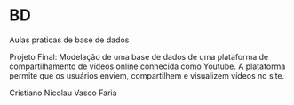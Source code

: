 # BD

Aulas praticas de base de dados

Projeto Final:
Modelação de uma base de dados de uma plataforma de compartilhamento de vídeos online conhecida como Youtube. 
A plataforma permite que os usuários enviem, compartilhem e visualizem vídeos no site. 						



Cristiano Nicolau
Vasco Faria
